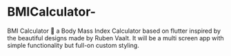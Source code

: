 # BMICalculator-
BMI Calculator 💪 a Body Mass Index Calculator based on flutter inspired by the beautiful designs made by Ruben Vaalt. It will be a multi screen app with simple functionality but full-on custom styling.
